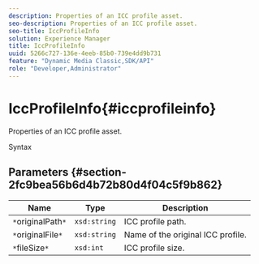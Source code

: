 ```yaml
---
description: Properties of an ICC profile asset.
seo-description: Properties of an ICC profile asset.
seo-title: IccProfileInfo
solution: Experience Manager
title: IccProfileInfo
uuid: 5266c727-136e-4eeb-85b0-739e4dd9b731
feature: "Dynamic Media Classic,SDK/API"
role: "Developer,Administrator"
---
```


# IccProfileInfo{#iccprofileinfo}

Properties of an ICC profile asset.

 Syntax 

## Parameters {#section-2fc9bea56b6d4b72b80d4f04c5f9b862}

|  Name  | Type  | Description  |
|---|---|---|
|  `*`originalPath`*`  | `xsd:string`  | ICC profile path.  |
|  `*`originalFile`*`  | `xsd:string`  | Name of the original ICC profile.  |
|  `*`fileSize`*`  | `xsd:int`  | ICC profile size.  |

